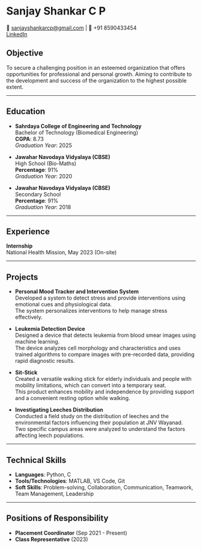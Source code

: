 # Sanjay Shankar C P

📧 sanjayshankarcp@gmail.com | 📱 +91 8590433454  
[LinkedIn](https://linkedin.com/in/sanjay-shankar)  

## Objective
To secure a challenging position in an esteemed organization that offers opportunities for professional and personal growth. Aiming to contribute to the development and success of the organization to the highest possible extent.

---

## Education

- **Sahrdaya College of Engineering and Technology**  
  Bachelor of Technology (Biomedical Engineering)  
  **CGPA**: 8.73  
  *Graduation Year*: 2025

- **Jawahar Navodaya Vidyalaya (CBSE)**  
  High School (Bio-Maths)  
  **Percentage**: 91%  
  *Graduation Year*: 2020

- **Jawahar Navodaya Vidyalaya (CBSE)**  
  Secondary School  
  **Percentage**: 91%  
  *Graduation Year*: 2018

---

## Experience

**Internship**  
National Health Mission, May 2023 (On-site)

---

## Projects

- **Personal Mood Tracker and Intervention System**  
  Developed a system to detect stress and provide interventions using emotional cues and physiological data.  
  The system personalizes interventions to help manage stress effectively.

- **Leukemia Detection Device**  
  Designed a device that detects leukemia from blood smear images using machine learning.  
  The device analyzes cell morphology and characteristics and uses trained algorithms to compare images with pre-recorded data, providing rapid diagnostic results.

- **Sit-Stick**  
  Created a versatile walking stick for elderly individuals and people with mobility limitations, which can convert into a temporary seat.  
  This product enhances mobility and independence by providing support and a convenient resting option while walking.

- **Investigating Leeches Distribution**  
  Conducted a field study on the distribution of leeches and the environmental factors influencing their population at JNV Wayanad.  
  Two specific campus areas were analyzed to understand the factors affecting leech populations.

---

## Technical Skills

- **Languages**: Python, C
- **Tools/Technologies**: MATLAB, VS Code, Git
- **Soft Skills**: Problem-solving, Collaboration, Communication, Teamwork, Team Management, Leadership

---

## Positions of Responsibility

- **Placement Coordinator** (Sep 2021 - Present)
- **Class Representative** (2023)
